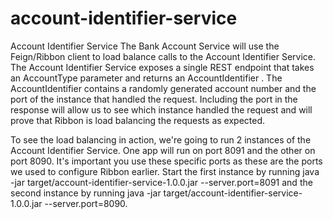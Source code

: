 # account-identifier-service

Account Identifier Service
The Bank Account Service will use the Feign/Ribbon client to load balance calls to the Account Identifier Service. The Account Identifier Service exposes a single REST endpoint that takes an AccountType parameter and returns an AccountIdentifier . The AccountIdentifier contains a randomly generated account number and the port of the instance that handled the request. Including the port in the response will allow us to see which instance handled the request and will prove that Ribbon is load balancing the requests as expected.

To see the load balancing in action, we're going to run 2 instances of the Account Identifier Service. One app will run on port 8091 and the other on port 8090. It's important you use these specific ports as these are the ports we used to configure Ribbon earlier. Start the first instance by running java -jar target/account-identifier-service-1.0.0.jar --server.port=8091
and the second instance by running java -jar target/account-identifier-service-1.0.0.jar --server.port=8090.

